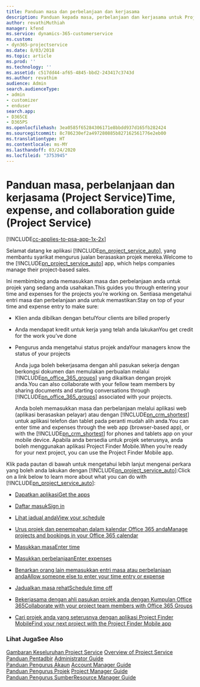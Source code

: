 ```yaml
---
title: Panduan masa dan perbelanjaan dan kerjasama
description: Panduan kepada masa, perbelanjaan dan kerjasama untuk Project Service
author: revathiMuthiah
manager: kfend
ms.service: dynamics-365-customerservice
ms.custom:
- dyn365-projectservice
ms.date: 8/03/2018
ms.topic: article
ms.prod: ''
ms.technology: ''
ms.assetid: c517dd44-af65-4845-bbd2-243417c3743d
ms.author: revathim
audience: Admin
search.audienceType:
- admin
- customizer
- enduser
search.app:
- D365CE
- D365PS
ms.openlocfilehash: 3ea0585f65284306171e8bbdd937d165fb282424
ms.sourcegitcommit: 8c786230ef2a497280885b827162561776e2eb00
ms.translationtype: HT
ms.contentlocale: ms-MY
ms.lasthandoff: 03/24/2020
ms.locfileid: "3753945"
---
```

# <a name="time-expense-and-collaboration-guide-project-service"></a><span data-ttu-id="1d1a5-103">Panduan masa, perbelanjaan dan kerjasama (Project Service)</span><span class="sxs-lookup"><span data-stu-id="1d1a5-103">Time, expense, and collaboration guide (Project Service)</span></span>

[!INCLUDE[cc-applies-to-psa-app-1x-2x](../includes/cc-applies-to-psa-app-1x-2x.md)]

<span data-ttu-id="1d1a5-104">Selamat datang ke aplikasi [!INCLUDE[pn_project_service_auto](../includes/pn-project-service-auto.md)], yang membantu syarikat mengurus jualan berasaskan projek mereka.</span><span class="sxs-lookup"><span data-stu-id="1d1a5-104">Welcome to the [!INCLUDE[pn_project_service_auto](../includes/pn-project-service-auto.md)] app, which helps companies manage their project-based sales.</span></span> 
  
 <span data-ttu-id="1d1a5-105">Ini membimbing anda memasukkan masa dan perbelanjaan anda untuk projek yang sedang anda usahakan.</span><span class="sxs-lookup"><span data-stu-id="1d1a5-105">This guides you through entering your time and expenses for the projects you’re working on.</span></span> <span data-ttu-id="1d1a5-106">Sentiasa mengetahui entri masa dan perbelanjaan anda untuk memastikan:</span><span class="sxs-lookup"><span data-stu-id="1d1a5-106">Stay on top of your time and expense entry to make sure:</span></span>  
  
- <span data-ttu-id="1d1a5-107">Klien anda dibilkan dengan betul</span><span class="sxs-lookup"><span data-stu-id="1d1a5-107">Your clients are billed properly</span></span>  
  
- <span data-ttu-id="1d1a5-108">Anda mendapat kredit untuk kerja yang telah anda lakukan</span><span class="sxs-lookup"><span data-stu-id="1d1a5-108">You get credit for the work you’ve done</span></span>  
  
- <span data-ttu-id="1d1a5-109">Pengurus anda mengetahui status projek anda</span><span class="sxs-lookup"><span data-stu-id="1d1a5-109">Your managers know the status of your projects</span></span>  
  
  <span data-ttu-id="1d1a5-110">Anda juga boleh bekerjasama dengan ahli pasukan sekerja dengan berkongsi dokumen dan memulakan perbualan melalui [!INCLUDE[pn_office_365_groups](../includes/pn-office-365-groups.md)] yang dikaitkan dengan projek anda.</span><span class="sxs-lookup"><span data-stu-id="1d1a5-110">You can also collaborate with your fellow team members by sharing documents and starting conversations through [!INCLUDE[pn_office_365_groups](../includes/pn-office-365-groups.md)] associated with your projects.</span></span>  
  
  <span data-ttu-id="1d1a5-111">Anda boleh memasukkan masa dan perbelanjaan melalui aplikasi web (aplikasi berasaskan pelayar) atau dengan [!INCLUDE[pn_crm_shortest](../includes/pn-crm-shortest.md)] untuk aplikasi telefon dan tablet pada peranti mudah alih anda.</span><span class="sxs-lookup"><span data-stu-id="1d1a5-111">You can enter time and expenses through the web app (browser-based app), or with the [!INCLUDE[pn_crm_shortest](../includes/pn-crm-shortest.md)] for phones and tablets app on your mobile device.</span></span> <span data-ttu-id="1d1a5-112">Apabila anda bersedia untuk projek seterusnya, anda boleh menggunakan aplikasi Project Finder Mobile.</span><span class="sxs-lookup"><span data-stu-id="1d1a5-112">When you’re ready for your next project, you can use the Project Finder Mobile app.</span></span>  
  
<span data-ttu-id="1d1a5-113">Klik pada pautan di bawah untuk mengetahui lebih lanjut mengenai perkara yang boleh anda lakukan dengan [!INCLUDE[pn_project_service_auto](../includes/pn-project-service-auto.md)]:</span><span class="sxs-lookup"><span data-stu-id="1d1a5-113">Click on a link below to learn more about what you can do with [!INCLUDE[pn_project_service_auto](../includes/pn-project-service-auto.md)]:</span></span>  
  
-   [<span data-ttu-id="1d1a5-114">Dapatkan aplikasi</span><span class="sxs-lookup"><span data-stu-id="1d1a5-114">Get the apps</span></span>](../project-service/get-apps.md)  
  
-   [<span data-ttu-id="1d1a5-115">Daftar masuk</span><span class="sxs-lookup"><span data-stu-id="1d1a5-115">Sign in</span></span>](../project-service/sign-in.md)  
  
-   [<span data-ttu-id="1d1a5-116">Lihat jadual anda</span><span class="sxs-lookup"><span data-stu-id="1d1a5-116">View your schedule</span></span>](../project-service/view-schedule.md)  
  
-   [<span data-ttu-id="1d1a5-117">Urus projek dan penempahan dalam kalendar Office 365 anda</span><span class="sxs-lookup"><span data-stu-id="1d1a5-117">Manage projects and bookings in your Office 365 calendar</span></span>](../project-service/manage-project-bookings-office-365-calendar.md)  
  
-   [<span data-ttu-id="1d1a5-118">Masukkan masa</span><span class="sxs-lookup"><span data-stu-id="1d1a5-118">Enter time</span></span>](../project-service/enter-time.md)  
  
-   [<span data-ttu-id="1d1a5-119">Masukkan perbelanjaan</span><span class="sxs-lookup"><span data-stu-id="1d1a5-119">Enter expenses</span></span>](../project-service/enter-expenses.md)  
  
-   [<span data-ttu-id="1d1a5-120">Benarkan orang lain memasukkan entri masa atau perbelanjaan anda</span><span class="sxs-lookup"><span data-stu-id="1d1a5-120">Allow someone else to enter your time entry or expense</span></span>](../project-service/allow-someone-else-enter-time-entry-expense.md)  
  
-   [<span data-ttu-id="1d1a5-121">Jadualkan masa rehat</span><span class="sxs-lookup"><span data-stu-id="1d1a5-121">Schedule time off</span></span>](../project-service/schedule-time-off.md)  
  
-   [<span data-ttu-id="1d1a5-122">Bekerjasama dengan ahli pasukan projek anda dengan Kumpulan Office 365</span><span class="sxs-lookup"><span data-stu-id="1d1a5-122">Collaborate with your project team members with Office 365 Groups</span></span>](../project-service/collaborate-project-team-members-office-365-groups.md)  
  
-   [<span data-ttu-id="1d1a5-123">Cari projek anda yang seterusnya dengan aplikasi Project Finder Mobile</span><span class="sxs-lookup"><span data-stu-id="1d1a5-123">Find your next project with the Project Finder Mobile app</span></span>](../project-service/find-next-project-finder-mobile-app.md)  
  
### <a name="see-also"></a><span data-ttu-id="1d1a5-124">Lihat Juga</span><span class="sxs-lookup"><span data-stu-id="1d1a5-124">See Also</span></span>  
 <span data-ttu-id="1d1a5-125">[Gambaran Keseluruhan Project Service](../project-service/overview.md) </span><span class="sxs-lookup"><span data-stu-id="1d1a5-125">[Overview of Project Service](../project-service/overview.md) </span></span>  
 <span data-ttu-id="1d1a5-126">[Panduan Pentadbir](../project-service/admin-guide.md) </span><span class="sxs-lookup"><span data-stu-id="1d1a5-126">[Administrator Guide](../project-service/admin-guide.md) </span></span>  
 <span data-ttu-id="1d1a5-127">[Panduan Pengurus Akaun](../project-service/account-manager-guide.md) </span><span class="sxs-lookup"><span data-stu-id="1d1a5-127">[Account Manager Guide](../project-service/account-manager-guide.md) </span></span>  
 <span data-ttu-id="1d1a5-128">[Panduan Pengurus Projek](../project-service/project-manager-guide.md) </span><span class="sxs-lookup"><span data-stu-id="1d1a5-128">[Project Manager Guide](../project-service/project-manager-guide.md) </span></span>  
 [<span data-ttu-id="1d1a5-129">Panduan Pengurus Sumber</span><span class="sxs-lookup"><span data-stu-id="1d1a5-129">Resource Manager Guide</span></span>](../project-service/resource-manager-guide.md)   

